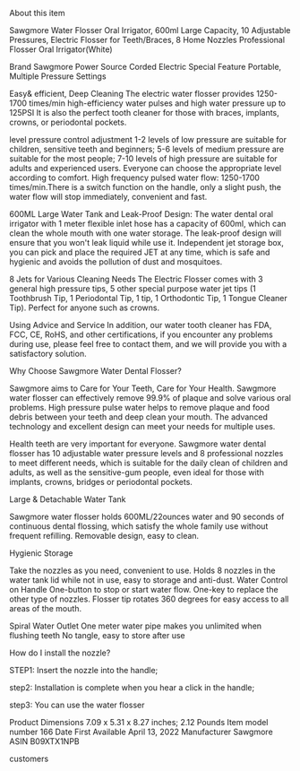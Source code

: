 About this item

Sawgmore Water Flosser Oral Irrigator, 600ml Large Capacity, 
10 Adjustable Pressures, 
Electric Flosser for Teeth/Braces,
8 Home Nozzles Professional Flosser Oral Irrigator(White)


Brand	Sawgmore
Power Source	Corded Electric
Special Feature	Portable, Multiple Pressure Settings


Easy& efficient, Deep Cleaning
The electric water flosser provides 1250-1700 times/min high-efficiency water pulses and high water pressure up to 125PSI
It is also the perfect tooth cleaner for those with braces, implants, crowns, or periodontal pockets.


level pressure control adjustment
1-2 levels of low pressure are suitable for children, sensitive teeth and beginners; 5-6 levels of medium pressure are suitable for the most people; 7-10 levels of high pressure are suitable for adults and experienced users. Everyone can choose the appropriate level according to comfort. High frequency pulsed water flow: 1250-1700 times/min.There is a switch function on the handle, only a slight push, the water flow will stop immediately, convenient and fast.


600ML Large Water Tank and Leak-Proof Design: The water dental oral irrigator with 1 meter flexible inlet hose has a capacity of 600ml, which can clean the whole mouth with one water storage. The leak-proof design will ensure that you won't leak liquid while use it. Independent jet storage box, you can pick and place the required JET at any time, which is safe and hygienic and avoids the pollution of dust and mosquitoes.

8 Jets for Various Cleaning Needs
The Electric Flosser comes with 3 general high pressure tips, 5 other special purpose water jet tips (1 Toothbrush Tip, 1 Periodontal Tip, 1 tip, 1 Orthodontic Tip, 1 Tongue Cleaner Tip). Perfect for anyone such as crowns.

Using Advice and Service In addition, our water tooth cleaner has FDA, FCC, CE, RoHS, and other certifications, if you encounter any problems during use, please feel free to contact them, and we will provide you with a satisfactory solution.


Why Choose Sawgmore Water Dental Flosser?

Sawgmore aims to Care for Your Teeth, Care for Your Health. Sawgmore water flosser can effectively remove 99.9% of plaque and solve various oral problems. High pressure pulse water helps to remove plaque and food debris between your teeth and deep clean your mouth. The advanced technology and excellent design can meet your needs for multiple uses.


Health teeth are very important for everyone. Sawgmore water dental flosser has 10 adjustable water pressure levels and 8 professional nozzles to meet different needs, which is suitable for the daily clean of children and adults, as well as the sensitive-gum people, even ideal for those with implants, crowns, bridges or periodontal pockets.

Large & Detachable Water Tank

Sawgmore water flosser holds 600ML/22ounces water and 90 seconds of continuous dental flossing, which satisfy the whole family use without frequent refilling. Removable design, easy to clean.

Hygienic Storage

Take the nozzles as you need, convenient to use.
Holds 8 nozzles in the water tank lid while not in use, easy to storage and anti-dust.
Water Control on Handle
One-button to stop or start water flow.
One-key to replace the other type of nozzles.
Flosser tip rotates 360 degrees for easy access to all areas of the mouth.


Spiral Water Outlet
One meter water pipe makes you unlimited when flushing teeth
No tangle, easy to store after use

How do I install the nozzle?

STEP1: Insert the nozzle into the handle;

step2: Installation is complete when you hear a click in the handle;

step3: You can use the water flosser

Product Dimensions  7.09 x 5.31 x 8.27 inches; 2.12 Pounds
Item model number  166
Date First Available April 13, 2022
Manufacturer Sawgmore
ASIN B09XTX1NPB

customers

